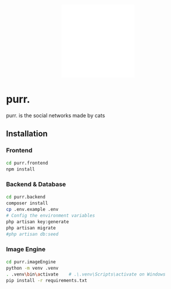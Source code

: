 <p align="center"><img src="assets/purr.logo.webp" alt="purr. Logo" width="200"></p>

# purr.

purr. is the social networks made by cats

## Installation

### Frontend

```bash
cd purr.frontend
npm install
```

### Backend & Database

```bash
cd purr.backend
composer install
cp .env.example .env
# Config the environment variables
php artisan key:generate
php artisan migrate
#php artisan db:seed
```

### Image Engine

```bash
cd purr.imageEngine
python -m venv .venv
. .venv\bin\activate    # .\.venv\Scripts\activate on Windows
pip install -r requirements.txt
```
